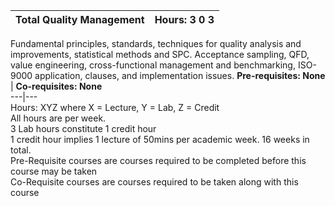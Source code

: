 **Total Quality Management** | **Hours: 3 0 3**  
---|---  
Fundamental principles, standards, techniques for quality analysis and improvements, statistical methods and SPC. Acceptance sampling, QFD, value engineering, cross-functional management and benchmarking, ISO-9000 application, clauses, and implementation issues.
**Pre-requisites: None** | **Co-requisites: None**  
---|---  
Hours: XYZ where X = Lecture, Y = Lab, Z = Credit  
All hours are per week.  
3 Lab hours constitute 1 credit hour  
1 credit hour implies 1 lecture of 50mins per academic week. 16 weeks in total.  
Pre-Requisite courses are courses required to be completed before this course may be taken  
Co-Requisite courses are courses required to be taken along with this course
